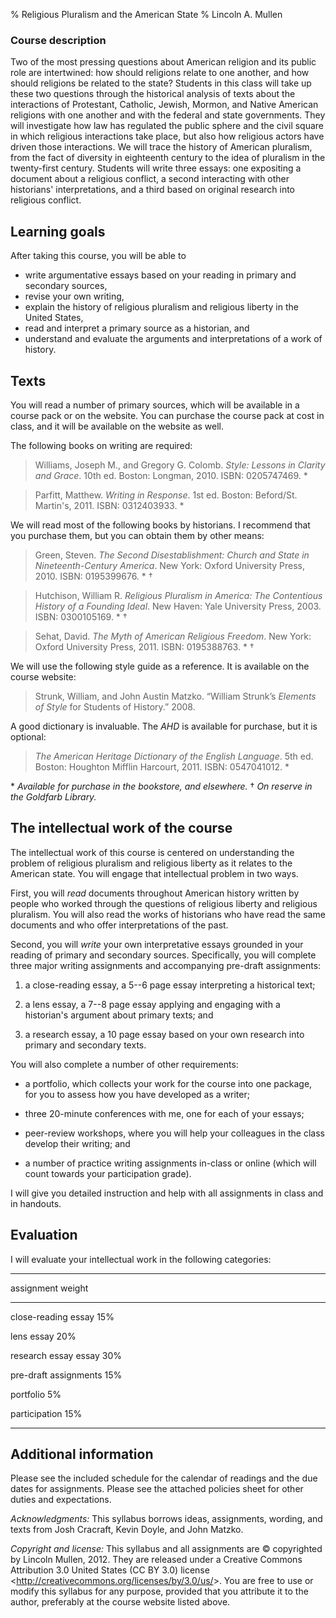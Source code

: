 % Religious Pluralism and the American State
% Lincoln A. Mullen

<!--![Thomas Jefferson's gravestone and epitaph](jefferson-grave.jpg)-->

### Course description

Two of the most pressing questions about American religion and its
public role are intertwined: how should religions relate to one another,
and how should religions be related to the state? Students in this class
will take up these two questions through the historical analysis of
texts about the interactions of Protestant, Catholic, Jewish, Mormon,
and Native American religions with one another and with the federal and
state governments. They will investigate how law has regulated the
public sphere and the civil square in which religious interactions take
place, but also how religious actors have driven those interactions. We
will trace the history of American pluralism, from the fact of diversity
in eighteenth century to the idea of pluralism in the twenty-first
century. Students will write three essays: one expositing a document
about a religious conflict, a second interacting with other historians'
interpretations, and a third based on original research into religious
conflict.

## Learning goals

After taking this course, you will be able to

+   write argumentative essays based on your reading in primary and
    secondary sources,
+   revise your own writing,
+   explain the history of religious pluralism and religious liberty in
    the United States,
+   read and interpret a primary source as a historian, and
+   understand and evaluate the arguments and interpretations of a work
    of history.

## Texts

You will read a number of primary sources, which will be available in a
course pack or on the website. You can purchase the course pack
at cost in class, and it will be available on the website as well.

The following books on writing are required:

> Williams, Joseph M., and Gregory G. Colomb. *Style: Lessons in Clarity
> and Grace*. 10th ed. Boston: Longman, 2010. ISBN: 0205747469. \*

> Parfitt, Matthew. *Writing in Response*. 1st ed. Boston: Beford/St.
Martin's, 2011. ISBN: 0312403933. \*

We will read most of the following books by historians. I recommend that
you purchase them, but you can obtain them by other means:

> Green, Steven. *The Second Disestablishment: Church and State in
> Nineteenth-Century America*. New York: Oxford University Press, 2010.
> ISBN: 0195399676. \* †

> Hutchison, William R. *Religious Pluralism in America: The Contentious
> History of a Founding Ideal*. New Haven: Yale University Press, 2003.
> ISBN: 0300105169. \* †

> Sehat, David. *The Myth of American Religious Freedom*. New York:
> Oxford University Press, 2011. ISBN: 0195388763. \* †

We will use the following style guide as a reference. It is available on
the course website:

> Strunk, William, and John Austin Matzko. “William Strunk’s *Elements
> of Style* for Students of History.” 2008.

A good dictionary is invaluable. The *AHD* is available for purchase,
but it is optional:

> *The American Heritage Dictionary of the English Language*. 5th ed.
> Boston: Houghton Mifflin Harcourt, 2011. ISBN: 0547041012. \* 

\*	*Available for purchase in the bookstore, and elsewhere.* 
†	*On reserve in the Goldfarb Library.*

## The intellectual work of the course

The intellectual work of this course is centered on understanding the
problem of religious pluralism and religious liberty as it relates to
the American state. You will engage that intellectual problem in two
ways. 

First, you will *read* documents throughout American history
written by people who worked through the questions of religious liberty
and religious pluralism. You will also read the works of
historians who have read the same documents and who offer 
interpretations of the past.

Second, you will *write* your own interpretative essays grounded in your
reading of primary and secondary sources. Specifically, you will
complete three major writing assignments and accompanying pre-draft
assignments:

1. a close-reading essay, a 5--6 page essay interpreting a historical
   text;

2. a lens essay, a 7--8 page essay applying and engaging with a
   historian's argument about primary texts; and

3. a research essay, a 10 page essay based on your own research into
   primary and secondary texts.

You will also complete a number of other requirements:

+   a portfolio, which collects your work for the course into one
    package, for you to assess how you have developed as a writer;

+   three 20-minute conferences with me, one for each of your essays;

+   peer-review workshops, where you will help your colleagues in the
    class develop their writing; and

+   a number of practice writing assignments in-class or online (which
    will count towards your participation grade).

I will give you detailed instruction and help with all assignments in
class and in handouts.

## Evaluation

I will evaluate your intellectual work in the following categories:

------------------------        --------
assignment                      weight
------------------------        --------
close-reading essay             15%

lens essay                      20%

research essay essay            30%

pre-draft assignments           15% 

portfolio                        5%

participation                   15%
------------------------        --------

## Additional information

Please see the included schedule for the calendar of readings and the
due dates for assignments. Please see the attached policies sheet for
other duties and expectations.

*Acknowledgments:* This syllabus borrows ideas, assignments, wording,
and texts from Josh Cracraft, Kevin Doyle, and John Matzko.

*Copyright and license:* This syllabus and all assignments are &copy;
copyrighted by Lincoln Mullen, 2012. They are released under a Creative
Commons Attribution 3.0 United States (CC BY 3.0) license
<<http://creativecommons.org/licenses/by/3.0/us/>>. You are free to use
or modify this syllabus for any purpose, provided that you attribute it
to the author, preferably at the course website listed above.
